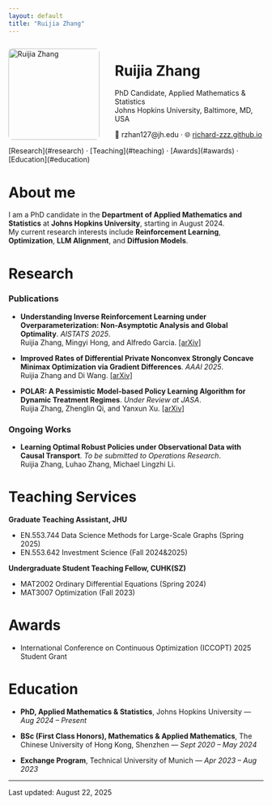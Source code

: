 ```yaml
---
layout: default
title: "Ruijia Zhang"
---
```


<div style="display:flex; align-items:center; gap:30px;">

  <!-- 左边头像 -->
  <img src="/assets/img/IMG_7756.JPG" alt="Ruijia Zhang" width="180" style="border-radius:8px;">

  <!-- 右边文字 -->
  <div>
    <h1>Ruijia Zhang</h1>
    <p>PhD Candidate, Applied Mathematics & Statistics<br>
    Johns Hopkins University, Baltimore, MD, USA</p>
    <p>📧 rzhan127@jh.edu · 🌐 <a href="https://richard-zzz.github.io">richard-zzz.github.io</a></p>
  </div>

</div>

<div class="nav">
[Research](#research) · [Teaching](#teaching) · [Awards](#awards) · [Education](#education)
</div>

# About me
I am a PhD candidate in the **Department of Applied Mathematics and Statistics** at **Johns Hopkins University**, starting in August 2024.  
My current research interests include **Reinforcement Learning**, **Optimization**, **LLM Alignment**, and **Diffusion Models**.

# Research

### Publications
- **Understanding Inverse Reinforcement Learning under Overparameterization: Non-Asymptotic Analysis and Global Optimality**. *AISTATS 2025*.  
  Ruijia Zhang, Mingyi Hong, and Alfredo Garcia.  [[arXiv]](https://arxiv.org/abs/2503.17865)
  
- **Improved Rates of Differential Private Nonconvex Strongly Concave Minimax Optimization via Gradient Differences**. *AAAI 2025*.  
  Ruijia Zhang and Di Wang.  [[arXiv]](https://arxiv.org/abs/2503.18317)
  
- **POLAR: A Pessimistic Model-based Policy Learning Algorithm for Dynamic Treatment Regimes**. *Under Review at JASA*.  
  Ruijia Zhang, Zhenglin Qi, and Yanxun Xu. [[arXiv]](https://arxiv.org/abs/2506.20406)

### Ongoing Works
- **Learning Optimal Robust Policies under Observational Data with Causal Transport**. *To be submitted to Operations Research*.  
  Ruijia Zhang, Luhao Zhang, Michael Lingzhi Li.

# Teaching Services
**Graduate Teaching Assistant, JHU**
- EN.553.744 Data Science Methods for Large-Scale Graphs (Spring 2025)
- EN.553.642 Investment Science (Fall 2024&2025)

**Undergraduate Student Teaching Fellow, CUHK(SZ)**
- MAT2002 Ordinary Differential Equations (Spring 2024)
- MAT3007 Optimization (Fall 2023)

# Awards
- International Conference on Continuous Optimization (ICCOPT) 2025 Student Grant 

# Education
- **PhD, Applied Mathematics & Statistics**, Johns Hopkins University — *Aug 2024 – Present*    

- **BSc (First Class Honors), Mathematics & Applied Mathematics**, The Chinese University of Hong Kong, Shenzhen — *Sept 2020 – May 2024*  

- **Exchange Program**, Technical University of Munich — *Apr 2023 – Aug 2023*  

<hr>
<div class="small">Last updated: August 22, 2025</div>
